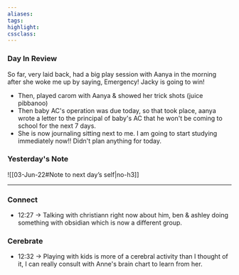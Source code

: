 ```yaml
---
aliases:  
tags:
highlight:  
cssclass:
---
```

### Day In Review
So far, very laid back, had a big play session with Aanya in the morning after she woke me up by saying, Emergency! Jacky is going to win!

- Then, played carom with Aanya & showed her trick shots (juice pibbanoo)
- Then baby AC's operation was due today, so that took place, aanya wrote a letter to the principal of baby's AC that he won't be coming to school for the next 7 days.
- She is now journaling sitting next to me.
I am going to start studying immediately now!!
Didn't plan anything for today.

### Yesterday's Note
 ![[03-Jun-22#Note to next day’s self|no-h3]]

--- 
### Connect
- 12:27 → Talking with christiann right now about him, ben & ashley doing something with obsidian which is now a different group.

### Cerebrate
- 12:32 → Playing with kids is more of a cerebral activity than I thought of it, I can really consult with Anne's brain chart to learn from her.
